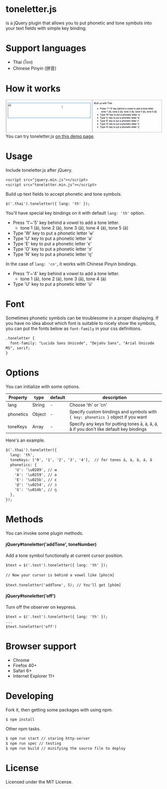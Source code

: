 # toneletter.js
is a jQuery plugin that allows you to put phonetic and tone symbols into your text fields with simple key binding.

# Support languages
* Thai (ไทย)
* Chinese Pinyin (拼音)

# How it works
![demo](https://github.com/itmammoth/toneletter/blob/images/toneletter-demo.gif)
You can try toneletter.js [on this demo page](http://itmammoth.github.io/toneletter/).

# Usage
Include toneletter.js after jQuery.
```
<script src="jquery.min.js"></script>
<script src="toneletter.min.js"></script>
```

Build up text fields to accept phonetic and tone symbols.
```
$('.thai').toneletter({ lang: 'th' });
```

You'll have special key bindings on it with default ```lang: 'th'``` option.
* Press '1'~'5' key behind a vowel to add a tone letter.
  * tone 1 (ā), tone 2 (à), tone 3 (â), tone 4 (á), tone 5 (ǎ)
* Type 'W' key to put a phonetic letter 'ʉ'
* Type 'U' key to put a phonetic letter 'ə'
* Type 'E' key to put a phonetic letter 'ɛ'
* Type 'O' key to put a phonetic letter 'ɔ'
* Type 'N' key to put a phonetic letter 'ŋ'

In the case of ```lang: 'cn'```,  it works with Chinese Pinyin bindings.
* Press '1'~'4' key behind a vowel to add a tone letter.
  * tone 1 (ā), tone 2 (á), tone 3 (ǎ), tone 4 (à)
* Type 'U' key to put a phonetic letter 'ü'

# Font

Sometimes phonetic symbols can be troublesome in a proper displaying. If you have no idea about which font is suitable to nicely show the symbols, you can put the fonts below as `font-family` in your css definitions.

```
.toneletter {
  font-family: "Lucida Sans Unicode", "DejaVu Sans", "Arial Unicode MS", serif;
}
```

# Options
You can initialize with some options.

|Property|type|default|description|
|----------|-------|----------------------------------------------------------|-----------------------|
|lang      |String|-|Choose 'th' or 'cn'|
|phonetics |Object|-|Specify custom bindings and symbols with ```{ key: phonetics }``` object if you want|
|toneKeys  |Array<String>|-|Specify any keys for putting tones ā, à, â, á, ǎ if you don't like default key bindings|

Here's an example.
```
$('.thai').toneletter({
  lang: 'th',
  toneKeys: ['0', '1', '2', '3', '4'],  // for tones ā, à, â, á, ǎ
  phonetics: {
    'U': '\u0289', // ʉ
    'A': '\u0259', // ə
    'E': '\u025b', // ɛ
    '@': '\u0254', // ɔ
    'G': '\u014b', // ŋ
  },
});
```

# Methods
You can invoke some plugin methods.

#### jQuery#toneletter('addTone', toneNumber)
Add a tone symbol functionally at current cursor position.
```
$text = $('.text').toneletter({ lang: 'th' });

// Now your cursor is behind a vowel like [pho|m]

$text.toneletter('addTone', 5); // You'll get [phǒm]
```

#### jQuery#toneletter('off')
Turn off the observer on keypress.
```
$text = $('.text').toneletter({ lang: 'th' });
...
$text.toneletter('off')
```

# Browser support
* Chrome
* Firefox 40+
* Safari 6+
* Internet Explorer 11+

# Developing
Fork it, then getting some packages with using npm.
```
$ npm install
```
Other npm tasks.
```
$ npm run start // staring http-server
$ npm run spec // testing
$ npm run build // minifying the source file to deploy
```

# License
Licensed under the MIT License.
